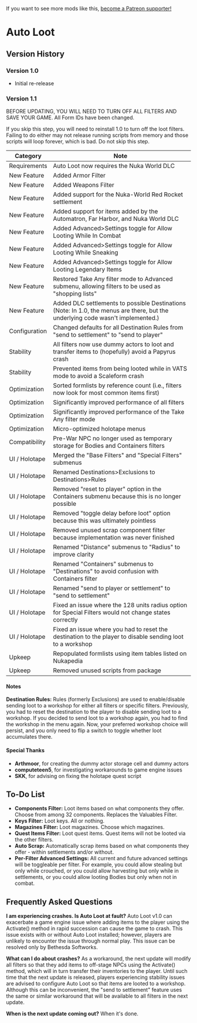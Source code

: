 <!-- TITLE: Auto Loot -->

If you want to see more mods like this, [become a Patreon supporter!](https://www.patreon.com/fireundubh) 

# Auto Loot
## Version History

### Version 1.0

- Initial re-release

### Version 1.1

BEFORE UPDATING, YOU WILL NEED TO TURN OFF ALL FILTERS AND SAVE YOUR GAME. All Form IDs have been changed.

If you skip this step, you will need to reinstall 1.0 to turn off the loot filters. Failing to do either may not release running scripts from memory and those scripts will loop forever, which is bad. Do not skip this step.

Category | Note
--- | ---
Requirements | Auto Loot now requires the Nuka World DLC
New Feature | Added Armor Filter
New Feature | Added Weapons Filter
New Feature | Added support for the Nuka-World Red Rocket settlement
New Feature | Added support for items added by the Automatron, Far Harbor, and Nuka World DLC
New Feature | Added Advanced>Settings toggle for Allow Looting While In Combat
New Feature | Added Advanced>Settings toggle for Allow Looting While Sneaking
New Feature | Added Advanced>Settings toggle for Allow Looting Legendary Items
New Feature | Restored Take Any filter mode to Advanced submenu, allowing filters to be used as "shopping lists"
New Feature | Added DLC settlements to possible Destinations (Note: In 1.0, the menus are there, but the underlying code wasn't implemented.)
Configuration | Changed defaults for all Destination Rules from "send to settlement" to "send to player"
Stability | All filters now use dummy actors to loot and transfer items to (hopefully) avoid a Papyrus crash
Stability | Prevented items from being looted while in VATS mode to avoid a Scaleform crash
Optimization | Sorted formlists by reference count (i.e., filters now look for most common items first)
Optimization | Significantly improved performance of all filters
Optimization | Significantly improved performance of the Take Any filter mode
Optimization | Micro-optimized holotape menus
Compatibility | Pre-War NPC no longer used as temporary storage for Bodies and Containers filters
UI / Holotape | Merged the "Base Filters" and "Special Filters" submenus
UI / Holotape | Renamed Destinations>Exclusions to Destinations>Rules
UI / Holotape | Removed "reset to player" option in the Containers submenu because this is no longer possible
UI / Holotape | Removed "toggle delay before loot" option because this was ultimately pointless
UI / Holotape | Removed unused scrap component filter because implementation was never finished 
UI / Holotape | Renamed "Distance" submenus to "Radius" to improve clarity
UI / Holotape | Renamed "Containers" submenus to "Destinations" to avoid confusion with Containers filter
UI / Holotape | Renamed "send to player or settlement" to "send to settlement"
UI / Holotape | Fixed an issue where the 128 units radius option for Special Filters would not change states correctly
UI / Holotape | Fixed an issue where you had to reset the destination to the player to disable sending loot to a workshop
Upkeep | Repopulated formlists using item tables listed on Nukapedia
Upkeep | Removed unused scripts from package

#### Notes

**Destination Rules:** Rules (formerly Exclusions) are used to enable/disable sending loot to a workshop for either all filters or specific filters. Previously, you had to reset the destination to the player to disable sending loot to a workshop. If you decided to send loot to a workshop again, you had to find the workshop in the menu again. Now, your preferred workshop choice will persist, and you only need to flip a switch to toggle whether loot accumulates there.

#### Special Thanks

- **Arthmoor**, for creating the dummy actor storage cell and dummy actors
- **computeteen5**, for investigating workarounds to game engine issues
- **SKK**, for advising on fixing the holotape quest script

## To-Do List

- **Components Filter:** Loot items based on what components they offer. Choose from among 32 components. Replaces the Valuables Filter.
- **Keys Filter:** Loot keys. All or nothing.
- **Magazines Filter:** Loot magazines. Choose which magazines.
- **Quest Items Filter:** Loot quest items. Quest items will not be looted via the other filters.
- **Auto Scrap:** Automatically scrap items based on what components they offer - within settlements and/or without.
- **Per-Filter Advanced Settings:** All current and future advanced settings will be toggleable per filter. For example, you could allow stealing but only while crouched, or you could allow harvesting but only while in settlements, or you could allow looting Bodies but only when not in combat.

## Frequently Asked Questions

**I am experiencing crashes. Is Auto Loot at fault?**
Auto Loot v1.0 can exacerbate a game engine issue where adding items to the player using the Activate() method in rapid succession can cause the game to crash. This issue exists with or without Auto Loot installed; however, players are unlikely to encounter the issue through normal play. This issue can be resolved only by Bethesda Softworks. 

**What can I do about crashes?**
As a workaround, the next update will modify all filters so that they add items to off-stage NPCs using the Activate() method, which will in turn transfer their inventories to the player. Until such time that the next update is released, players experiencing stability issues are advised to configure Auto Loot so that items are looted to a workshop. Although this can be inconvenient, the "send to settlement" feature uses the same or similar workaround that will be available to all filters in the next update.

**When is the next update coming out?**
When it's done.